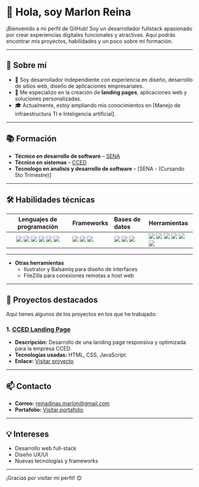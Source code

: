# 👋 Hola, soy Marlon Reina

¡Bienvenido a mi perfil de GitHub! Soy un desarrollador fullstack apasionado por crear experiencias digitales funcionales y atractivas. Aquí podrás encontrar mis proyectos, habilidades y un poco sobre mi formación.

---

## 🚀 **Sobre mí**
- 🎯 Soy desarrollador independiente con experiencia en diseño, desarrollo de sitios web, diseño de aplicaciones empresariales.
- 🌟 Me especializo en la creación de **landing pages**, aplicaciones web y soluciones personalizadas.
- 🎓 Actualmente, estoy ampliando mis conocimientos en [Manejo de infraestructura TI e Inteligencia artificial].

---

## 📚 **Formación**
- **Técnico en desarrollo de software** – [SENA](https://oferta.senasofiaplus.edu.co/sofia-oferta/)
- **Técnico en sistemas** – [CCED](https://cced.com.co/)  
- **Tecnologo en analisis y desarrollo de software** – [SENA - (Cursando 5to Trimestre)]
 
---

## 🛠️ **Habilidades técnicas**

|**Lenguajes de programación**|**Frameworks**|**Bases de datos**|**Herramientas**|
|:---:|:---|:---|:---|
|<img src="https://img.shields.io/badge/HTML-239120?style=for-the-badge&logo=html5&logoColor=white"/> <img src="https://img.shields.io/badge/CSS-239120?&style=for-the-badge&logo=css3&logoColor=white"/> <img src="https://img.shields.io/badge/Sass-CC6699?style=for-the-badge&logo=sass&logoColor=white"/> <img src="https://img.shields.io/badge/PHP-777BB4?style=for-the-badge&logo=php&logoColor=white"/> <img src="https://img.shields.io/badge/JavaScript-F7DF1E?style=for-the-badge&logo=javascript&logoColor=black"/> <img src="https://img.shields.io/badge/Java-ED8B00?style=for-the-badge&logo=openjdk&logoColor=white"/> |<img src="https://img.shields.io/badge/Bootstrap-563D7C?style=for-the-badge&logo=bootstrap&logoColor=white"/> <img src="https://img.shields.io/badge/Express.js-404D59?style=for-the-badge"/> <img src="https://img.shields.io/badge/Node.js-43853D?style=for-the-badge&logo=node.js&logoColor=white"/>  | <img src="https://img.shields.io/badge/MySQL-005C84?style=for-the-badge&logo=mysql&logoColor=white"/> <img src="https://img.shields.io/badge/MongoDB-4EA94B?style=for-the-badge&logo=mongodb&logoColor=white"/> <img src="https://img.shields.io/badge/SQLite-07405E?style=for-the-badge&logo=sqlite&logoColor=white"/>| <img src="https://img.shields.io/badge/GitHub-100000?style=for-the-badge&logo=github&logoColor=white"/> <img src="https://img.shields.io/badge/Markdown-000000?style=for-the-badge&logo=markdown&logoColor=white"/> <img src="https://img.shields.io/badge/Visual_Studio_Code-0078D4?style=for-the-badge&logo=visual%20studio%20code&logoColor=white"/> <img src="https://img.shields.io/badge/NPM-%23CB3837.svg?style=for-the-badge&logo=npm&logoColor=white"/> <img src="https://img.shields.io/badge/Socket.io-black?style=for-the-badge&logo=socket.io&badgeColor=010101"/> <img src="https://img.shields.io/badge/git-%23F05033.svg?style=for-the-badge&logo=git&logoColor=white"/> |

---

- **Otras herramientas**
  - Ilustrator y Balsamiq para diseño de interfaces
  - FileZilla para conexiones remotas a host web

---

## 🌟 **Proyectos destacados**
Aquí tienes algunos de los proyectos en los que he trabajado:

### 1. [CCED Landing Page](https://cced.com.co)
- **Descripción:** Desarrollo de una landing page responsiva y optimizada para la empresa CCED.  
- **Tecnologías usadas:** HTML, CSS, JavaScript.  
- **Enlace:** [Visitar proyecto](https://cced.com.co)

---

## 📫 **Contacto**
- **Correo:** reinadinas.marlon@gmail.com    
- **Portafolio:** [Visitar portafolio](https://reinamarlon.github.io/marlonReina/)

---

## 💡 **Intereses**
- Desarrollo web full-stack
- Diseño UX/UI
- Nuevas tecnologías y frameworks

---

¡Gracias por visitar mi perfil! 😊
